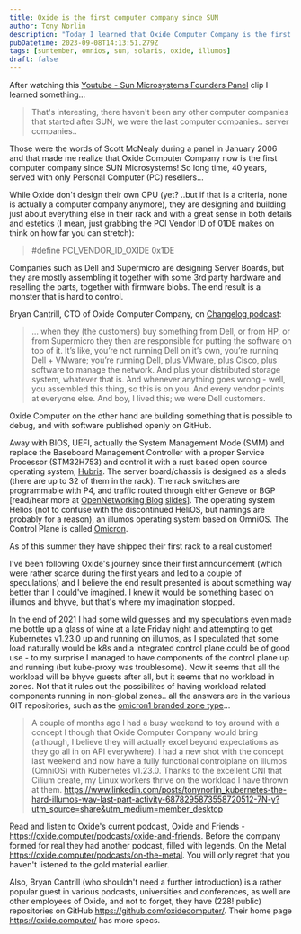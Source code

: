 ```yaml
---
title: Oxide is the first computer company since SUN
author: Tony Norlin
description: "Today I learned that Oxide Computer Company is the first computer company since SUN Microsystems."
pubDatetime: 2023-09-08T14:13:51.279Z
tags: [suntember, omnios, sun, solaris, oxide, illumos]
draft: false
---
```


After watching this [Youtube - Sun Microsystems Founders Panel](https://youtu.be/dkmzb904tG0?t=2895)
clip I learned something... 

> That's interesting, there haven't been any other computer companies that started after SUN, we were the last computer companies.. server companies.. 

Those were the words of Scott McNealy during a panel in January 2006 and that made me realize that Oxide Computer Company now is the first computer company since SUN Microsystems! So long time, 40 years, served with only Personal Computer (PC) resellers...


<YouTube id="https://youtu.be/dkmzb904tG0?t=2895" />


While Oxide don't design their own CPU (yet? ..but if that is a criteria, none is actually a computer company anymore), they are designing and building just about everything else in their rack and with a great sense in both details and estetics (I mean, just grabbing the PCI Vendor ID of 01DE makes on think on how far you can stretch):
>  #​define PCI_VENDOR_ID_OXIDE 0x1DE

Companies such as Dell and Supermicro are designing Server Boards, but they are mostly assembling it together with some 3rd party hardware and reselling the parts, together with firmware blobs. The end result is a monster that is hard to control.


Bryan Cantrill, CTO of Oxide Computer Company, on [Changelog podcast](https://changelog.fm/496#t=1:03:38): 
> ... when they (the customers) buy something from Dell, or from HP, or from Supermicro they then are responsible for putting the software on top of it. It’s like, you’re not running Dell on it’s own, you’re running Dell + VMware; you’re running Dell, plus VMware, plus Cisco, plus software to manage the network. And plus your distributed storage system, whatever that is. And whenever anything goes wrong - well, you assembled this thing, so this is on you. And every vendor points at everyone else. And boy, I lived this; we were Dell customers.


Oxide Computer on the other hand are building something that is possible to debug, and with software published openly on GitHub.

Away with BIOS, UEFI, actually the System Management Mode (SMM) and replace the Baseboard Management Controller with a proper Service Processor (STM32H753) and control it with a rust based open source operating system, [Hubris](https://hubris.oxide.computer/).
The server board/chassis is designed as a sleds (there are up to 32 of them in the rack).
The rack switches are programmable with P4, and traffic routed through either Geneve or BGP [read/hear more at [OpenNetworking Blog](https://opennetworking.org/news-and-events/blog/building-a-rack-scale-computer-with-p4-at-the-core/) [slides](https://opennetworking.org/wp-content/uploads/2023/08/oxide-p4-dev-days-talk.pdf)].
The operating system Helios (not to confuse with the discontinued HeliOS, but namings are probably for a reason), an illumos operating system based on OmniOS. The Control Plane is called [Omicron](https://github.com/oxidecomputer/omicron).

As of this summer they have shipped their first rack to a real customer!

I've been following Oxide's journey since their first announcement (which were rather scarce during the first years and led to a couple of speculations) and I believe the end result presented is about something way better than I could've imagined. I knew it would be something based on illumos and bhyve, but that's where my imagination stopped.

In the end of 2021 I had some wild guesses and my speculations even made me bottle up a glass of wine at a late Friday night and attempting to get Kubernetes v1.23.0 up and running on illumos, as I speculated that some load naturally would be k8s and a integrated control plane could be of good use - to my surprise I managed to have components of the control plane up and running (but kube-proxy was troublesome). Now it seems that all the workload will be bhyve guests after all, but it seems that no workload in zones. Not that it rules out the possibilites of having workload related components running in non-global zones.. all the answers are in the various GIT repositories, such as the [omicron1 branded zone type](https://github.com/oxidecomputer/helios-omicron-brand)...

> A couple of months ago I had a busy weekend to toy around with a concept I though that Oxide Computer Company would bring (although, I believe they will actually excel beyond expectations as they go all in on API everywhere).  I had a new shot with the concept last weekend and now have a fully functional controlplane on illumos (OmniOS) with Kubernetes v1.23.0. Thanks to the excellent CNI that Cilium create, my Linux workers thrive on the workload I have thrown at them.
> https://www.linkedin.com/posts/tonynorlin_kubernetes-the-hard-illumos-way-last-part-activity-6878295873558720512-7N-y?utm_source=share&utm_medium=member_desktop


Read and listen to Oxide's current podcast, Oxide and Friends - https://oxide.computer/podcasts/oxide-and-friends. Before the company formed for real they had another podcast, filled with legends, On the Metal https://oxide.computer/podcasts/on-the-metal. You will only regret that you haven't listened to the gold material earlier.

Also, Bryan Cantrill (who shouldn't need a further introduction) is a rather popular guest in various podcasts, universities and conferences, as well are other employees of Oxide, and not to forget, they have (228! public) repositories on GitHub https://github.com/oxidecomputer/. Their home page https://oxide.computer/ has more specs.
